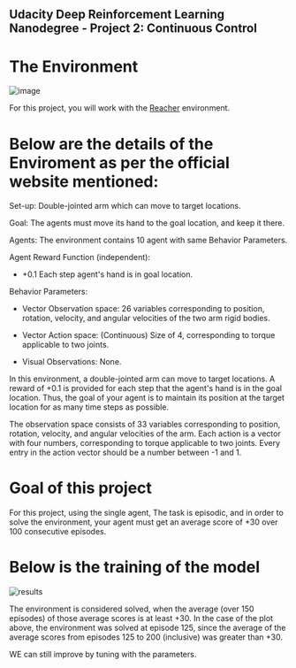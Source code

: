 
## Udacity Deep Reinforcement Learning Nanodegree - Project 2: Continuous Control

# The Environment

![image](https://user-images.githubusercontent.com/6122185/100517119-83c92480-31ae-11eb-8217-5b56458a253a.png)


For this project, you will work with the [Reacher](https://github.com/Unity-Technologies/ml-agents/blob/master/docs/Learning-Environment-Examples.md#reacher) environment.


# Below are the details of the Enviroment as per the official website mentioned:

Set-up: Double-jointed arm which can move to target locations.

Goal: The agents must move its hand to the goal location, and keep it there.

Agents: The environment contains 10 agent with same Behavior Parameters.

Agent Reward Function (independent):

  - +0.1 Each step agent's hand is in goal location.

Behavior Parameters:

  - Vector Observation space: 26 variables corresponding to position, rotation, velocity, and angular velocities of the two arm rigid bodies.

  - Vector Action space: (Continuous) Size of 4, corresponding to torque applicable to two joints.

  - Visual Observations: None.

In this environment, a double-jointed arm can move to target locations. A reward of +0.1 is provided for each step that the agent's hand is in the goal location. Thus, the goal of your agent is to maintain its position at the target location for as many time steps as possible.

The observation space consists of 33 variables corresponding to position, rotation, velocity, and angular velocities of the arm. Each action is a vector with four numbers, corresponding to torque applicable to two joints. Every entry in the action vector should be a number between -1 and 1.

# Goal of this project 

For this project, using the single agent, The task is episodic, and in order to solve the environment, your agent must get an average score of +30 over 100 consecutive episodes.

# Below is the training of the model

![results](https://user-images.githubusercontent.com/6122185/100519084-aca3e680-31bb-11eb-822d-8ed3bf71c390.png)


The environment is considered solved, when the average (over 150 episodes) of those average scores is at least +30. In the case of the plot above, the environment was solved at episode 125, since the average of the average scores from episodes 125 to 200 (inclusive) was greater than +30.

WE can still improve by tuning with the parameters.


